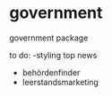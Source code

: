 government
==========

government package

to do: 
-styling top news
- behördenfinder
- leerstandsmarketing